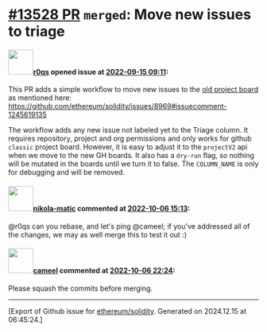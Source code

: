 # [\#13528 PR](https://github.com/ethereum/solidity/pull/13528) `merged`: Move new issues to triage

#### <img src="https://avatars.githubusercontent.com/u/457348?u=e02c93e6d98c1154952140a8d5af50d9d5ca59c9&v=4" width="50">[r0qs](https://github.com/r0qs) opened issue at [2022-09-15 09:11](https://github.com/ethereum/solidity/pull/13528):

This PR adds a simple workflow to move new issues to the [old project board](https://github.com/ethereum/solidity/projects/43) as mentioned here: https://github.com/ethereum/solidity/issues/8969#issuecomment-1245619135

The workflow adds any new issue not labeled yet to the Triage column. It requires repository, project and org permissions and only works for github `classic` project board. However, it is easy to adjust it to the `projectV2` api when we move to the new GH boards.
It also has a `dry-run` flag, so nothing will be mutated in the boards until we turn it to false.
The `COLUMN_NAME` is only for debugging and will be removed.


#### <img src="https://avatars.githubusercontent.com/u/4415530?u=dc3db70e8fbd03f92ca81ee173d57774ce61084d&v=4" width="50">[nikola-matic](https://github.com/nikola-matic) commented at [2022-10-06 15:13](https://github.com/ethereum/solidity/pull/13528#issuecomment-1270241504):

@r0qs can you rebase, and let's ping @cameel; if you've addressed all of the changes, we may as well merge this to test it out :)

#### <img src="https://avatars.githubusercontent.com/u/137030?v=4" width="50">[cameel](https://github.com/cameel) commented at [2022-10-06 22:24](https://github.com/ethereum/solidity/pull/13528#issuecomment-1270762164):

Please squash the commits before merging.


-------------------------------------------------------------------------------



[Export of Github issue for [ethereum/solidity](https://github.com/ethereum/solidity). Generated on 2024.12.15 at 06:45:24.]
